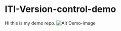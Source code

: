 # ITI-Version-control-demo

Hi this is my demo repo.
![Alt Demo-image](https://i0.wp.com/thenerddaily.com/wp-content/uploads/2018/08/Reasons-To-Watch-Anime.jpg?fit=1000%2C742&ssl=1)
